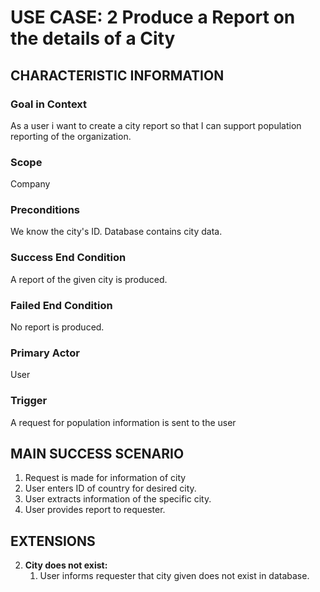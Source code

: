# USE CASE: 2 Produce a Report on the details of a City

## CHARACTERISTIC INFORMATION

### Goal in Context

As a user i want to create a city report so that I can support population reporting of the organization.

### Scope

Company

### Preconditions

We know the city's ID. Database contains city data.

### Success End Condition

A report of the given city is produced.

### Failed End Condition

No report is produced.

### Primary Actor

User

### Trigger

A request for population information is sent to the user

## MAIN SUCCESS SCENARIO

1. Request is made for information of city
2. User enters ID of country for desired city.
3. User extracts information of the specific city.
4. User provides report to requester.

## EXTENSIONS

2. **City does not exist:**
    1. User informs requester that city given does not exist in database.